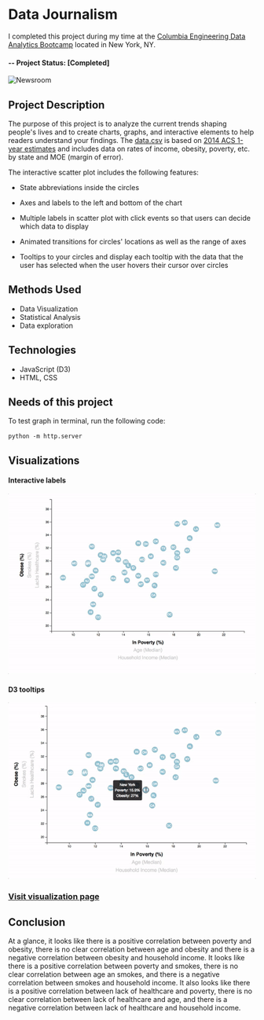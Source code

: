 ﻿# Data Journalism 

I completed this project during my time at the [Columbia Engineering Data Analytics Bootcamp](https://bootcamp.cvn.columbia.edu/data/nyc/landing/?s=Google-Brand&pkw=%2Bdata%20%2Banalytics%20%2Bcolumbia&pcrid=392444639754&pmt=b&utm_source=google&utm_medium=cpc&utm_campaign=%5BS%5D_GRD_Data_Brand_ALL_NYC_BMM_New&utm_term=%2Bdata%20%2Banalytics%20%2Bcolumbia&utm_content=392444639754&s=google&k=%2Bdata%20%2Banalytics%20%2Bcolumbia&gclid=Cj0KCQiA2b7uBRDsARIsAEE9XpFH-2wU0-_7jtxCV_PCkGBR0prlyKtvpF2-nAWU1tO4oYci5h1QStsaAsg5EALw_wcB&gclsrc=aw.ds) located in New York, NY.

#### -- Project Status: [Completed]


![Newsroom](https://media.giphy.com/media/v2xIous7mnEYg/giphy.gif)




## Project Description

The purpose of this project is to analyze the current trends shaping people's lives and to create charts, graphs, and interactive elements to help readers understand your findings. The [data.csv](https://github.com/CarolineDelva/Data_Journalism_D3-Project/tree/master/assets/data) is based on [2014 ACS 1-year estimates](https://factfinder.census.gov/faces/nav/jsf/pages/searchresults.xhtml) and includes data on rates of income, obesity, poverty, etc. by state and MOE (margin of error).

The interactive scatter plot includes the following features:

- State abbreviations inside the circles

- Axes and labels to the left and bottom of the chart

- Multiple labels in scatter plot with click events so that users can decide which data to display 

- Animated transitions for circles' locations as well as the range of axes

- Tooltips to your circles and display each tooltip with the data that the user has selected when the user hovers their cursor over circles 

## Methods Used
* Data Visualization 
* Statistical Analysis
* Data exploration


## Technologies
* JavaScript (D3)
* HTML, CSS


## Needs of this project

To test graph in terminal, run the following code:

```
python -m http.server
```

## Visualizations



#### Interactive labels

![7-animated-scatter](Images/7-animated-scatter.gif)


#### D3 tooltips


![8-tooltip](Images/8-tooltip.gif)


### [Visit visualization page](https://carolinedelva.github.io/Data_Journalism_D3-Project/)




## Conclusion

At a glance, it looks like there is a positive correlation between poverty and obesity, there is no clear correlation between age and obesity and there is a negative correlation between obesity and household income. It looks like there is a positive correlation between poverty and smokes, there is no clear correlation between age an smokes, and there is a negative correlation between smokes and household income. It also looks like there is a positive correlation between lack of healthcare and poverty, there is no clear correlation between lack of healthcare and age, and there is a negative correlation between lack of healthcare and household income.

